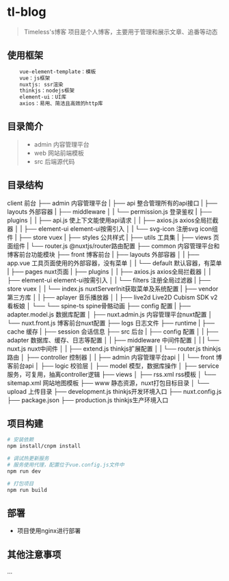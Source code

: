 # tl-blog

> Timeless's博客
> 项目是个人博客，主要用于管理和展示文章、追番等动态

## 使用框架
``` bash
    vue-element-template：模板
    vue：js框架
    nuxtjs: ssr渲染
    thinkjs：nodejs框架
    element-ui：UI库
    axios：易用、简洁且高效的http库
```

## 目录简介
> + admin 内容管理平台
> + web 网站前端模板
> + src 后端源代码

## 目录结构

client 前台
├── admin 内容管理平台
|   ├── api 整合管理所有的api接口
|   ├── layouts 外部容器
|   ├── middleware
│   |   └── permission.js 登录鉴权
|   ├── plugins
│   |   ├── api.js 使上下文能使用api请求
│   |   ├── axios.js axios全局拦截器
│   |   ├── element-ui element-ui按需引入
│   |   └── svg-icon 注册svg icon组件
|   ├── store vuex
|   ├── styles 公共样式
|   ├── utils 工具集
|   ├── views 页面组件
|   └── router.js @nuxtjs/router路由配置
├── common 内容管理平台和博客前台功能模块
├── front 博客前台
|   ├── layouts 外部容器
│   |   ├── app.vue 工具页面使用的外部容器，没有菜单
│   |   └── default 默认容器，有菜单
|   ├── pages nuxt页面
|   ├── plugins
│   |   ├── axios.js axios全局拦截器
│   |   ├── element-ui element-ui按需引入
│   |   └── filters 注册全局过滤器
|   ├── store vuex
│   |   └── index.js nuxtServerInit获取菜单及系统配置
|   ├── vendor 第三方库
│   |   ├── aplayer 音乐播放器
│   |   ├── live2d Live2D Cubism SDK v2看板娘
│   └── └── spine-ts spine骨骼动画
├── config 配置
|   ├── adapter.model.js 数据库配置
│   ├── nuxt.admin.js 内容管理平台nuxt配置
│   └── nuxt.front.js 博客前台nuxt配置
├── logs 日志文件
├── runtime
|   ├── cache 缓存
|   ├── session 会话信息
├── src 后台
|   ├── config 配置
│   |   ├── adapter 数据库、缓存、日志等配置
│   |   ├── middleware 中间件配置
│   |   |   └── nuxt.js nuxt中间件
│   |   ├── extend.js thinkjs扩展配置
│   |   └── router.js thinkjs路由
│   ├── controller 控制器
│   |   ├── admin 内容管理平台api
│   |   └── front 博客前台api
│   ├── logic 校验层
│   ├── model 模型，数据库操作
│   ├── service 服务，可复用，抽离controller逻辑
├── views
│   ├── rss.xml rss模板
│   └── sitemap.xml 网站地图模板
├── www 静态资源，nuxt打包目标目录
│   └── upload 上传目录
├── development.js thinkjs开发环境入口
├── nuxt.config.js
├── package.json
├── production.js thinkjs生产环境入口

## 项目构建

``` bash
# 安装依赖
npm install/cnpm install

# 调试热更新服务 
# 服务使用代理，配置位于vue.config.js文件中
npm run dev

# 打包项目
npm run build

```
## 部署

+ 项目使用nginx进行部署

## 其他注意事项

...
